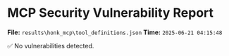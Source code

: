 # MCP Security Vulnerability Report
**File:** `results\honk_mcp\tool_definitions.json`
**Time:** `2025-06-21 04:15:48`

✅ No vulnerabilities detected.